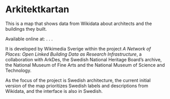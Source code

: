 Arkitektkartan
====

This is a map that shows data from Wikidata about architects and the buildings they built.

Available online at: . . . 

It is developed by Wikimedia Sverige within the project *A Network of Places: Open Linked Building Data as Research Infrastructure*, a collaboration with ArkDes, the Swedish National Heritage Board’s archive, the National Museum of Fine Arts and the National Museum of Science and Technology.

As the focus of the project is Swedish architecture, the current initial version of the map prioritizes Swedish labels and descriptions from Wikidata, and the interface is also in Swedish.
